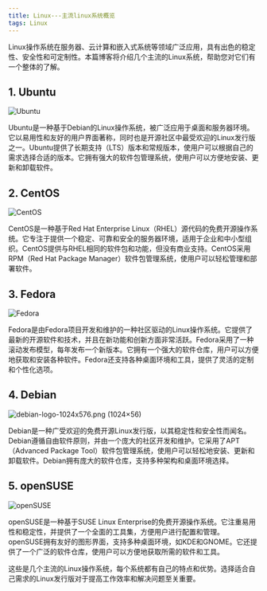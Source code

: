```yaml
---
title: Linux---主流linux系统概览
tags: Linux
---
```




Linux操作系统在服务器、云计算和嵌入式系统等领域广泛应用，具有出色的稳定性、安全性和可定制性。本篇博客将介绍几个主流的Linux系统，帮助您对它们有一个整体的了解。

## 1. Ubuntu

![Ubuntu](https://assets.ubuntu.com/v1/a7e3c509-Canonical%20Ubuntu.svg)

Ubuntu是一种基于Debian的Linux操作系统，被广泛应用于桌面和服务器环境。它以易用性和友好的用户界面著称，同时也是开源社区中最受欢迎的Linux发行版之一。Ubuntu提供了长期支持（LTS）版本和常规版本，使用户可以根据自己的需求选择合适的版本。它拥有强大的软件包管理系统，使用户可以方便地安装、更新和卸载软件。

## 2. CentOS

![CentOS](https://wiki.centos.org/ArtWork/Brand/Logo?action=AttachFile&do=get&target=centos-logo-light.png)

CentOS是一种基于Red Hat Enterprise Linux（RHEL）源代码的免费开源操作系统。它专注于提供一个稳定、可靠和安全的服务器环境，适用于企业和中小型组织。CentOS提供与RHEL相同的软件包和功能，但没有商业支持。CentOS采用RPM（Red Hat Package Manager）软件包管理系统，使用户可以轻松管理和部署软件。

## 3. Fedora

![Fedora](https://www.fedoraproject.org/w/uploads/2/2d/Logo_fedoralogo.png)

Fedora是由Fedora项目开发和维护的一种社区驱动的Linux操作系统。它提供了最新的开源软件和技术，并且在新功能和创新方面非常活跃。Fedora采用了一种滚动发布模型，每年发布一个新版本。它拥有一个强大的软件仓库，用户可以方便地获取和安装各种软件。Fedora还支持各种桌面环境和工具，提供了灵活的定制和个性化选项。

## 4. Debian

![debian-logo-1024x576.png (1024×56)](https://www.debian.org/Pics/debian-logo-1024x576.png)

Debian是一种广受欢迎的免费开源Linux发行版，以其稳定性和安全性而闻名。Debian遵循自由软件原则，并由一个庞大的社区开发和维护。它采用了APT（Advanced Package Tool）软件包管理系统，使用户可以轻松地安装、更新和卸载软件。Debian拥有庞大的软件仓库，支持多种架构和桌面环境选择。

## 5. openSUSE

![openSUSE](https://static.opensuse.org/favicon.svg)

openSUSE是一种基于SUSE Linux Enterprise的免费开源操作系统。它注重易用性和稳定性，并提供了一个全面的工具集，方便用户进行配置和管理。openSUSE拥有友好的图形界面，支持多种桌面环境，如KDE和GNOME。它还提供了一个广泛的软件仓库，使用户可以方便地获取所需的软件和工具。

这些是几个主流的Linux操作系统，每个系统都有自己的特点和优势。选择适合自己需求的Linux发行版对于提高工作效率和解决问题至关重要。